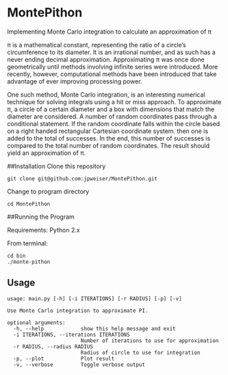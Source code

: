 MontePithon
===========

Implementing Monte Carlo integration to calculate an approximation of π

π is a mathematical constant, representing the ratio of a circle’s circumference to its diameter. It is an
irrational number, and as such has a never ending decimal approximation.
Approximating π was once done geometrically until methods involving infinite series were introduced.
More recently, however, computational methods have been introduced that take advantage of ever improving
processing power.

One such method, Monte Carlo integration, is an interesting numerical technique for solving integrals
using a hit or miss approach. To approximate π, a circle of a certain diameter and a box
with dimensions that match the diameter are considered. A number of random coordinates pass through a
conditional statement. If the random coordinate falls within the circle based on a right handed rectangular
Cartesian coordinate system. then one is added to the total of successes. In the end, this number of successes
is compared to the total number of random coordinates. The result should yield an approximation of π.

##Installation
Clone this repository

    git clone git@github.com:jpweiser/MontePithon.git
    
Change to program directory

    cd MontePithon
    
##Running the Program

Requirements: Python 2.x

From terminal:

    cd bin
    ./monte-pithon
    
## Usage
    
    usage: main.py [-h] [-i ITERATIONS] [-r RADIUS] [-p] [-v]

    Use Monte Carlo integration to approximate PI.

    optional arguments:
      -h, --help            show this help message and exit
      -i ITERATIONS, --iterations ITERATIONS
                            Number of iterations to use for approximation
      -r RADIUS, --radius RADIUS
                            Radius of circle to use for integration
      -p, --plot            Plot result
      -v, --verbose         Toggle verbose output
